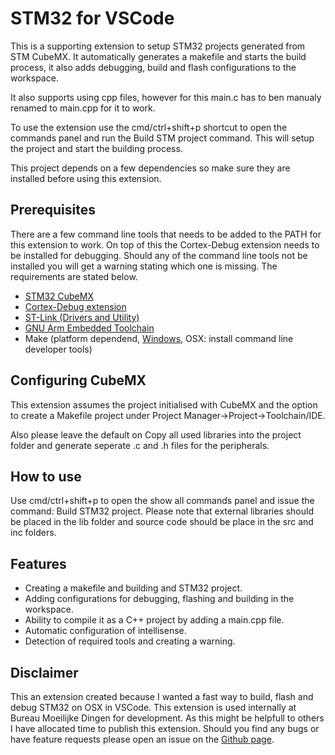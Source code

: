 # STM32 for VSCode

This is a supporting extension to setup STM32 projects generated from STM CubeMX. It automatically generates a makefile and starts the build process, it also adds debugging, build and flash configurations to the workspace.

It also supports using cpp files, however for this main.c has to ben manualy renamed to main.cpp for it to work.

To use the extension use the cmd/ctrl+shift+p shortcut to open the commands panel and run the Build STM project command. This will setup the project and start the building process.

This project depends on a few dependencies so make sure they are installed before using this extension.

## Prerequisites
There are a few command line tools that needs to be added to the PATH for this extension to work. On top of this the Cortex-Debug extension needs to be installed for debugging. Should any of the command line tools not be installed you will get a warning stating which one is missing. The requirements are stated below.


- [STM32 CubeMX](https://www.st.com/en/development-tools/stm32cubemx.html)
- [Cortex-Debug extension](https://github.com/Marus/cortex-debug)
- [ST-Link (Drivers and Utility)](https://www.st.com/en/development-tools/st-link-v2.html)
- [GNU Arm Embedded Toolchain](https://developer.arm.com/open-source/gnu-toolchain/gnu-rm/downloads)
- Make (platform dependend, [Windows](http://gnuwin32.sourceforge.net/packages/make.htm), OSX: install command line developer tools)

## Configuring CubeMX
This extension assumes the project initialised with CubeMX and the option to create a Makefile project under Project Manager->Project->Toolchain/IDE.

Also please leave the default on Copy all used libraries into the project folder and generate seperate .c and .h files for the peripherals.

## How to use
Use cmd/ctrl+shift+p to open the show all commands panel and issue the command: Build STM32 project. Please note that external libraries should be placed in the lib folder and source code should be place in the src and inc folders.

## Features
- Creating a makefile and building and STM32 project.
- Adding configurations for debugging, flashing and building in the workspace.
- Ability to compile it as a C++ project by adding a main.cpp file.
- Automatic configuration of intellisense.
- Detection of required tools and creating a warning.

## Disclaimer
This an extension created because I wanted a fast way to build, flash and debug STM32 on OSX in VSCode. This extension is used internally at Bureau Moeilijke Dingen for development. As this might be helpfull to others I have allocated time to publish this extension. Should you find any bugs or have feature requests please open an issue on the [Github page](https://github.com/bmd-studio/stm32-for-vscode).